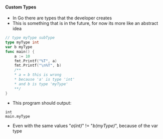 #### Custom Types
- In Go there are types that the developer creates
- This is something that is in the future, for now its more like an abstract idea
```go
// type myType subType
type myType int
var b myType
func main() {
    a := 10
    fmt.Printf("%T", a)
    fmt.Printf("\n%T", b)
    /**
    * a = b this is wrong
    * because 'a' is type 'int'
    * and b is type 'myType'
    **/
}
```
- This program should output:
```
int
main.myType
```
- Even with the same values "*a(int)*" != "*b(myType)*", because of the var type
